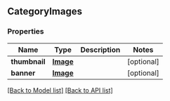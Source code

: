 ## CategoryImages

### Properties
Name | Type | Description | Notes
------------ | ------------- | ------------- | -------------
**thumbnail** | [**Image**](#Image) |  | [optional] 
**banner** | [**Image**](#Image) |  | [optional] 

[[Back to Model list]](#documentation-for-models) [[Back to API list]](#documentation-for-api-endpoints)


